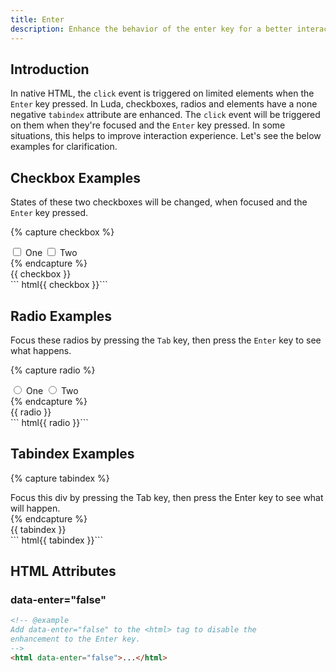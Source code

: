 ```yaml
---
title: Enter
description: Enhance the behavior of the enter key for a better interaction experience.
---
```


## Introduction

In native HTML, the `click` event is triggered on limited elements
when the `Enter` key pressed. In Luda, checkboxes, radios and elements
have a none negative `tabindex` attribute are enhanced.
The `click` event will be triggered on them when they're focused
and the `Enter` key pressed. In some situations,
this helps to improve interaction experience.
Let's see the below examples for clarification.

## Checkbox Examples

States of these two checkboxes will be changed,
when focused and the `Enter` key pressed.

{% capture checkbox %}
<div class="fm fm-check">
  <label>
    <input type="checkbox" name="example1" value="1"> One
  </label>
  <label>
    <input type="checkbox" name="example1" value="2"> Two
  </label>
</div>
{% endcapture %}
<div class="example mt-none">
  {{ checkbox }}
</div>
``` html{{ checkbox }}```

## Radio Examples

Focus these radios by pressing the `Tab` key, then press the `Enter` key
to see what happens.

{% capture radio %}
<div class="fm fm-radio">
  <label>
    <input type="radio" name="example2" value="1"> One
  </label>
  <label>
    <input type="radio" name="example2" value="2"> Two
  </label>
</div>
{% endcapture %}
<div class="example mt-none">
  {{ radio }}
</div>
``` html{{ radio }}```

## Tabindex Examples

<!-- markdownlint-disable -->
{% capture tabindex %}
<div class="bc-primary p-small my-small c-light" tabindex="0" onclick="alert('clicked')">
  Focus this div by pressing the Tab key, then press the Enter key to see what will happen.
</div>
{% endcapture %}
<div class="example mt-medium">
  {{ tabindex }}
</div>
``` html{{ tabindex }}```
<!-- markdownlint-enable -->

## HTML Attributes

### data-enter="false"

``` html
<!-- @example
Add data-enter="false" to the <html> tag to disable the
enhancement to the Enter key.
-->
<html data-enter="false">...</html>
```